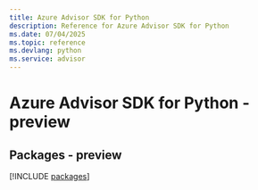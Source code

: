 ```yaml
---
title: Azure Advisor SDK for Python
description: Reference for Azure Advisor SDK for Python
ms.date: 07/04/2025
ms.topic: reference
ms.devlang: python
ms.service: advisor
---
```

# Azure Advisor SDK for Python - preview
## Packages - preview
[!INCLUDE [packages](advisor-index.md)]